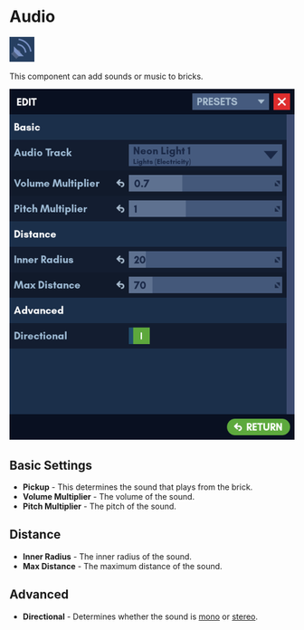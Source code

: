 # Audio

![Icon](../images/components/audio.png)

This component can add sounds or music to bricks.

![Edit Menu](../images/components/edit_menu_audio.png)

## Basic Settings

* **Pickup** - This determines the sound that plays from the brick.
* **Volume Multiplier** - The volume of the sound.
* **Pitch Multiplier** - The pitch of the sound.

## Distance
* **Inner Radius** - The inner radius of the sound.
* **Max Distance** - The maximum distance of the sound.

## Advanced

* **Directional** - Determines whether the sound is [mono](https://en.wikipedia.org/wiki/Monaural) or [stereo](https://en.wikipedia.org/wiki/Stereophonic_sound).